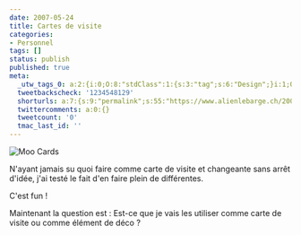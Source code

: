 ```yaml
---
date: 2007-05-24
title: Cartes de visite
categories:
- Personnel
tags: []
status: publish
published: true
meta:
  _utw_tags_0: a:2:{i:0;O:8:"stdClass":1:{s:3:"tag";s:6:"Design";}i:1;O:8:"stdClass":1:{s:3:"tag";s:9:"Personnel";}}
  tweetbackscheck: '1234548129'
  shorturls: a:7:{s:9:"permalink";s:55:"https://www.alienlebarge.ch/2007/05/24/cartes-de-visite/";s:7:"tinyurl";s:25:"https://tinyurl.com/dgo8bs";s:4:"isgd";s:17:"https://is.gd/ilS2";s:5:"bitly";s:20:"https://bit.ly/146IJy";s:5:"snipr";s:22:"https://snipr.com/bab6k";s:5:"snurl";s:22:"https://snurl.com/bab6k";s:7:"snipurl";s:24:"https://snipurl.com/bab6k";}
  twittercomments: a:0:{}
  tweetcount: '0'
  tmac_last_id: ''
---
```

<img src="https://dlgjp9x71cipk.cloudfront.net/2007/05/moo_card.png" alt="Moo Cards" />

N'ayant jamais su quoi faire comme carte de visite et changeante sans arrêt d'idée, j'ai testé le fait d'en faire plein de différentes.

C'est fun !

Maintenant la question est : Est-ce que je vais les utiliser comme carte de visite ou comme élément de déco ?

